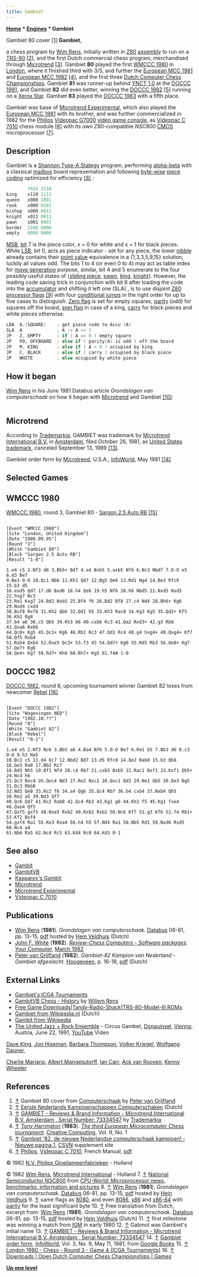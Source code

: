 ```yaml
---
title: Gambiet
---
```

**[Home](Home "Home") * [Engines](Engines "Engines") * Gambiet**

[](http://www.necoma.nl/chess.html) Gambiet 80 cover <a id="cite-note-1" href="#cite-ref-1">[1]</a>
**Gambiet**,

a chess program by [Wim Rens](Wim_Rens "Wim Rens"), initially written in [Z80](Z80 "Z80") [assembly](Assembly "Assembly") to run on a [TRS-80](TRS-80 "TRS-80") <a id="cite-note-2" href="#cite-ref-2">[2]</a>, and the first Dutch commercial chess program, merchandised through [Microtrend](Microtrend "Microtrend") <a id="cite-note-3" href="#cite-ref-3">[3]</a>. Gambiet **80** played the first [WMCCC 1980](WMCCC_1980 "WMCCC 1980") in [London](https://en.wikipedia.org/wiki/London), where it finished third with 3/5, and further the [European MCC 1981](European_MCC_1981 "European MCC 1981") and [European MCC 1982](European_MCC_1982 "European MCC 1982") <a id="cite-note-4" href="#cite-ref-4">[4]</a>, and the first three [Dutch Computer Chess Championships](Dutch_Open_Computer_Chess_Championship "Dutch Open Computer Chess Championship"). Gambiet **81** was runner-up behind [YNCT 1.0](YNCT "YNCT") at the [DOCCC 1981](DOCCC_1981 "DOCCC 1981"), and Gambiet **82** did even better, winning the [DOCCC 1982](DOCCC_1982 "DOCCC 1982") <a id="cite-note-5" href="#cite-ref-5">[5]</a> running on a [Xerox Star](https://en.wikipedia.org/wiki/Xerox_Star). Gambiet **83** played the [DOCCC 1983](DOCCC_1983 "DOCCC 1983") with a fifth place.

Gambiet was base of [Microtrend Experimental](Microtrend_Experimental "Microtrend Experimental"), which also played the [European MCC 1981](European_MCC_1981 "European MCC 1981") with its brother, and was further commercialized in 1982 for the [Philips](https://en.wikipedia.org/wiki/Philips) [Videopac G7000](https://en.wikipedia.org/wiki/Magnavox_Odyssey%C2%B2) [video game console](https://en.wikipedia.org/wiki/Video_game_console), as [Videopac C 7010](Videopac_C_7010 "Videopac C 7010") chess module <a id="cite-note-6" href="#cite-ref-6">[6]</a> with its own Z80-compatible *NSC800* [CMOS](https://en.wikipedia.org/wiki/CMOS) microprocessor <a id="cite-note-7" href="#cite-ref-7">[7]</a>.

## Description

Gambiet is a [Shannon Type-A Stategy](Type_A_Strategy "Type A Strategy") program, performing [alpha-beta](Alpha-Beta "Alpha-Beta") with a classical [mailbox](Mailbox "Mailbox") board representation and following [byte-wise](Byte "Byte") [piece coding](Pieces#PieceCoding "Pieces") optimized for efficiency <a id="cite-note-8" href="#cite-ref-8">[8]</a> :

```C++
        7654 3210
king    x110 1111
queen   x000 1001
rook    x000 0101
bishop  x000 0011
knight  x011 0011
pawn    x001 0001
border  1100 0000
empty   0000 0000

```

[MSB](https://en.wikipedia.org/wiki/Most_significant_bit), [bit](Bit "Bit") 7 is the piece color, x = 0 for white and x = 1 for black pieces. While [LSB](https://en.wikipedia.org/wiki/Least_significant_bit), bit 0, acts as piece indicator - set for any piece, the lower [nibble](Nibble "Nibble") already contains their [point value](Point_Value "Point Value") equivalence in a {1,3,3,5,9,15} solution, luckily all values odd. The bits 1 to 4 (or even 0 to 4) may act as table index for [move generation](Move_Generation "Move Generation") purpose, similar, bit 4 and 5 enumerate to the four possibly useful states of {[sliding piece](Sliding_Pieces "Sliding Pieces"), [pawn](Pawn "Pawn"), [king](King "King"), [knight](Knight "Knight")}. However, the leading code saving trick in conjunction with bit 6 after loading the code into the [accumulator](https://en.wikipedia.org/wiki/Accumulator_%28computing%29) and shifting it left one (SLA) , is to use disjoint [Z80](Z80 "Z80") [processor flags](https://en.wikipedia.org/wiki/Flag_%28computing%29) <a id="cite-note-9" href="#cite-ref-9">[9]</a> with four [conditional jumps](https://en.wikipedia.org/wiki/Conditional_jump) in the right order for up to five cases to distinguish. [Zero flag](https://en.wikipedia.org/wiki/Zero_flag) is set for empty squares, [parity](https://en.wikipedia.org/wiki/Parity_flag) (odd) for squares off the board, [sign flag](https://en.wikipedia.org/wiki/Sign_flag) in case of a king, [carry](https://en.wikipedia.org/wiki/Carry_flag) for black pieces and white pieces otherwise.

```C++
LDA  A,(SQUARE)    ; get piece code to Accu (A)
SLA  A             ; A := A << 1
JP   Z, EMPTY      ; if ( A == 0 ) empty square 
JP   PO, OFFBOARD  ; else if ( parity(A) is odd ) off the board
JP   M, KING       ; else if ( A < 0 ) occupied by king
JP   C, BLACK      ; else if ( carry ) occupied by black piece
JP   WHITE         ; else occupied by white piece

```

## How it began

[Wim Rens](Wim_Rens "Wim Rens") in his June 1981 Databus article *Grondslagen van computerschaak* on how it began with [Microtrend](Microtrend "Microtrend") and Gambiet <a id="cite-note-10" href="#cite-ref-10">[10]</a>:

```C++The second milestone of Gambiet's triumph <a id="cite-note-11" href="#cite-ref-11">[11]</a> was achieved under the watchful eye of the firm Microtrend. At home of one of their directors were two [TSR-80's](TRS-80 "TRS-80"), one running [Sargon II](Sargon "Sargon"), the other Gabmol <a id="cite-note-12" href="#cite-ref-12">[12]</a>. Microtrend was looking for a chess game in their collection, and end of June a decision was made and a contract placed. The result was impressive: two equally fast Tandy computers and Gambiet had no trouble with the once-famous Sargon. 

```

## Microtrend

According to [Trademarkia](https://en.wikipedia.org/wiki/Trademarkia), GAMBIET was trademark by [Microtrend International B.V.](Microtrend "Microtrend") in [Amsterdam](https://en.wikipedia.org/wiki/Amsterdam), filed October 26, 1981, as [United States trademark](https://en.wikipedia.org/wiki/United_States_trademark_law), canceled September 13, 1989 <a id="cite-note-13" href="#cite-ref-13">[13]</a>.

[](http://books.google.com/books?id=Cz4EAAAAMBAJ&pg=PA11&lpg=PA11&source=bl&ots=NNPeGit1RW&sig=OJkQ8pLSOju5EpW1DBOGPrfQXlI&hl=en&sa=X&ei=X9B0T-WTJofesgacma29DQ&sqi=2&redir_esc=y#v=onepage&q&f=false)
Gambiet order form by [Microtrend](Microtrend "Microtrend"), U.S.A., [InfoWorld](https://en.wikipedia.org/wiki/InfoWorld), May 1981 <a id="cite-note-14" href="#cite-ref-14">[14]</a>

## Selected Games

## WMCCC 1980

[WMCCC 1980](WMCCC_1980 "WMCCC 1980"), round 3, Gambiet 80 - [Sargon 2.5 Auto RB](Sargon "Sargon") <a id="cite-note-15" href="#cite-ref-15">[15]</a>

```

[Event "WMCCC 1980"]
[Site "London, United Kingdom"]
[Date "1980.09.05"]
[Round "3"]
[White "Gambiet 80"]
[Black "Sargon 2.5 Auto RB"]
[Result "1-0"]

1.e4 c5 2.Nf3 d6 3.Bb5+ Bd7 4.a4 Bxb5 5.axb5 Nf6 6.Nc3 Nbd7 7.O-O e5 8.d3 Be7 
9.Be3 O-O 10.Qc1 Nb6 11.Kh1 Qd7 12.Bg5 Qe6 13.Rd1 Ng4 14.Be3 Rfc8 15.b3 d5 
16.exd5 Qd7 17.d6 Bxd6 18.h4 Qe6 19.h5 Nf6 20.h6 Nbd5 21.Nxd5 Nxd5 22.hxg7 Nc3 
23.Re1 Kxg7 24.Bd2 Nxb5 25.Bf4 f6 26.Bd2 Bf8 27.c4 Nd4 28.Bh6+ Kg6 29.Nxd4 cxd4 
30.Bxf8 Rxf8 31.Kh2 Qb6 32.Qd1 h5 33.Kh3 Rac8 34.Kg3 Kg5 35.Qd2+ Kf5 36.Kh2 Rg8 
37.b4 a6 38.c5 Qb5 39.Kh3 b6 40.cxb6 Rc3 41.Qa2 Rxd3+ 42.g3 Rb8 43.Qxa6 Rxb6 
44.Qc8+ Kg5 45.Qc1+ Kg6 46.Rb1 Rc3 47.Qd1 Rc4 48.g4 hxg4+ 49.Qxg4+ Kf7 50.Qf5 Rxb4 
51.Rxb4 Qxb4 52.Rxe5 Qc3+ 53.f3 d3 54.Qd7+ Kg6 55.Rd5 Rb3 56.Qe8+ Kg7 57.Qe7+ Kg6 
58.Qe4+ Kg7 59.Rd7+ Kh6 60.Rh7+ Kg5 61.f4# 1-0 

```

## DOCCC 1982

[DOCCC 1982](DOCCC_1982 "DOCCC 1982"), round 8, upcoming tournament winner Gambiet 82 loses from newcomer [Rebel](Rebel "Rebel") <a id="cite-note-16" href="#cite-ref-16">[16]</a>

```

[Event "DOCCC 1982"]
[Site "Wageningen NED"]
[Date "1982.10.??"]
[Round "8"]
[White "Gambiet 82"]
[Black "Rebel"]
[Result "0-1"]

1.e4 e5 2.Nf3 Nc6 3.Bb5 a6 4.Ba4 Nf6 5.O-O Be7 6.Re1 b5 7.Bb3 d6 8.c3 O-O 9.h3 Na5 
10.Bc2 c5 11.d4 Qc7 12.Nbd2 Bd7 13.d5 Rfc8 14.Qe2 Rab8 15.b3 Qb6 16.Qe3 Ra8 17.Bb2 Rc7 
18.Bd3 Nh5 19.Bf1 Nf4 20.c4 Rb7 21.cxb5 Bxb5 22.Rac1 Bxf1 23.Kxf1 Qb5+ 24.Nc4 h6 
25.Qc3 Nxc4 26.Qxc4 Nd3 27.Re2 Nxc1 28.Qxc1 Qd3 29.Ne1 Qb5 30.Qe3 Bg5 31.Qc3 Rbb8
32.Nd3 Qe8 33.Rc2 f6 34.a4 Qg6 35.Qc4 Rb7 36.b4 cxb4 37.Nxb4 Qh5 38.Re2 a5 39.Nd3 Qf7 
40.Qc6 Qd7 41.Rc2 Rab8 42.Qc4 Rb3 43.Kg1 g6 44.Kh1 f5 45.Kg1 fxe4 46.Qxe4 Qf5 
47.Qxf5 gxf5 48.Nxe5 Rxb2 49.Rxb2 Rxb2 50.Nc6 Kf7 51.g3 Kf6 52.f4 Rb1+ 53.Kf2 Bxf4 
54.gxf4 Ra1 55.Ke3 Rxa4 56.h4 h5 57.Nd4 Ra1 58.Nb5 Rd1 59.Nxd6 Rxd5 60.Nc4 a4 
61.Nb6 Ra5 62.Nc4 Rc5 63.Kd4 Rc8 64.Kd3 0-1

```

## See also

- [Gambit](index.php?title=Gambit&action=edit&redlink=1 "Gambit (page does not exist)")
- [GambitVB](GambitVB "GambitVB")
- [Kasparov's Gambit](Kasparov%27s_Gambit "Kasparov's Gambit")
- [Microtrend](Microtrend "Microtrend")
- [Microtrend Experimental](Microtrend_Experimental "Microtrend Experimental")
- [Videopac C 7010](Videopac_C_7010 "Videopac C 7010")

## Publications

- [Wim Rens](Wim_Rens "Wim Rens") (**1981**). *Grondslagen van computerschaak*. [Databus](http://home.kpn.nl/a.dikker1/museum/databus.html) 06-81, pp. 13-15, [pdf](http://www.schaakcomputers.nl/hein_veldhuis/database/files/06-1981,%20Databus,%20Wim%20Rens,%20Grondslagen%20van%20computerschaak.pdf) hosted by [Hein Veldhuis](Hein_Veldhuis "Hein Veldhuis") (Dutch)
- [John F. White](John_F._White "John F. White") (**1982**). *[Review-Chess Computers - Software packages](http://yourcomputeronline.wordpress.com/2011/01/31/review-chess-computers/)*. [Your Computer](Your_Computer "Your Computer"), [March 1982](http://yourcomputeronline.wordpress.com/2011/01/30/march-1982-contents-and-editorial/)
- [Peter van Grijfland](http://www.necoma.nl/) (**1982**). *Gambiet-82 Kampion van Nederland - Gambiet afgeslacht*. [Hoogeveen](http://www.schaakclub-hoogeveen.nl/), p. 16-18, [pdf](http://schaakclub-hoogeveen.nl/archief/aanzet/aanzet_okt1982.pdf) (Dutch)

## External Links

- [Gambiet's ICGA Tournaments](https://www.game-ai-forum.org/icga-tournaments/program.php?id=462)
- [GambitVB Chess - History](http://gambitvb.info/History.aspx) by [Willem Rens](Wim_Rens "Wim Rens")
- [Free Game Downloads|Tandy-Radio-Shack|TRS-80-Model-III ROMs](http://www.theoldcomputer.com/roms/index.php?folder=Tandy-Radio-Shack/TRS-80-Model-III/Various/g)
- [Gambiet from Wikipedia.nl](http://nl.wikipedia.org/wiki/Gambiet) (Dutch)
- [Gambit from Wikipedia](https://en.wikipedia.org/wiki/Gambit)
- [The United Jazz + Rock Ensemble](Category:The_United_Jazz_%2B_Rock_Ensemble "Category:The United Jazz + Rock Ensemble") - Circus Gambet, [Donauinsel](https://en.wikipedia.org/wiki/Donauinsel), [Vienna](https://en.wikipedia.org/wiki/Vienna), Austria, June 22, 1991, [YouTube](https://en.wikipedia.org/wiki/YouTube) Video

[Dave King](<https://de.wikipedia.org/wiki/Dave_King_(Bassist)>), [Jon Hiseman](Category:Jon_Hiseman "Category:Jon Hiseman"), [Barbara Thompson](Category:Barbara_Thompson "Category:Barbara Thompson"), [Volker Kriegel](Category:Volker_Kriegel "Category:Volker Kriegel"), [Wolfgang Dauner](Category:Wolfgang_Dauner "Category:Wolfgang Dauner"),

[Charlie Mariano](Category:Charlie_Mariano "Category:Charlie Mariano"), [Albert Mangelsdorff](Category:Albert_Mangelsdorff "Category:Albert Mangelsdorff"), [Ian Carr](Category:Ian_Carr "Category:Ian Carr"), [Ack van Rooyen](https://en.wikipedia.org/wiki/Ack_van_Rooyen), [Kenny Wheeler](https://en.wikipedia.org/wiki/Kenny_Wheeler)

## References

1. <a id="cite-ref-1" href="#cite-note-1">↑</a> Gambiet 80 cover from [Computerschaak](http://www.necoma.nl/chess.html) by [Peter van Grijfland](http://www.necoma.nl/)
1. <a id="cite-ref-2" href="#cite-note-2">↑</a> [Eerste Nederlands Kampioenschappen Computerschaken](http://www.csvnsupplementsite.nl/csvnp2.html) (Dutch)
1. <a id="cite-ref-3" href="#cite-note-3">↑</a> [GAMBIET - Reviews & Brand Information - Microtrend International B.V. Amsterdam , Serial Number: 73334547](http://www.trademarkia.com/gambiet-73334547.html) by [Trademarkia](https://en.wikipedia.org/wiki/Trademarkia)
1. <a id="cite-ref-4" href="#cite-note-4">↑</a> [Tony Harrington](Tony_Harrington "Tony Harrington") (**1983**). *[The third European Microcomputer Chess tournament](http://www.atarimagazines.com/creative/v9n1/123_The_third_European_Microc.php)*. [Creative Computing](Creative_Computing "Creative Computing"), Vol. 9, No. 1
1. <a id="cite-ref-5" href="#cite-note-5">↑</a> [Gambiet '82, de nieuwe Nederlandse computerschaak kampioen! - Nieuwe pagina 1](http://www.csvnsupplementsite.nl/CSVNPAGINA1.html), [CSVN](CSVN "CSVN") supplement site
1. <a id="cite-ref-6" href="#cite-note-6">↑</a> [Philips](https://en.wikipedia.org/wiki/Philips), [Videopac C 7010](Videopac_C_7010 "Videopac C 7010"), French Manual, [pdf](http://www.6502man.com/tempo/VIDEOPAC%20CHESS%20%20C7010.pdf)

© 1982 [N.V. Philips Gloeilampenfabrieken](https://en.wikipedia.org/wiki/Philips#History) - Holland

© 1982 [Wim Rens](Wim_Rens "Wim Rens"), [Microtrend International](Microtrend "Microtrend") - Holland
7\. <a id="cite-ref-7" href="#cite-note-7">↑</a> [National Semiconductor NSC800](http://www.cpu-world.com/CPUs/NSC800/index.html) from [CPU-World: Microprocessor news, benchmarks, information and pictures](http://www.cpu-world.com/index.html)
8\. <a id="cite-ref-8" href="#cite-note-8">↑</a> [Wim Rens](Wim_Rens "Wim Rens") (**1981**). *Grondslagen van computerschaak*. [Databus](http://home.kpn.nl/a.dikker1/museum/databus.html) 06-81, pp. 13-15, [pdf](http://www.schaakcomputers.nl/hein_veldhuis/database/files/06-1981,%20Databus,%20Wim%20Rens,%20Grondslagen%20van%20computerschaak.pdf) hosted by [Hein Veldhuis](Hein_Veldhuis "Hein Veldhuis")
9\. <a id="cite-ref-9" href="#cite-note-9">↑</a> same flags as [8080](8080 "8080"), and even [8086](8086 "8086"), [x86](X86 "X86") and [x86-64](X86-64 "X86-64") with [parity](https://en.wikipedia.org/wiki/Parity_flag) for the least significant byte
10\. <a id="cite-ref-10" href="#cite-note-10">↑</a> Free translation from Dutch, excerpt from: [Wim Rens](Wim_Rens "Wim Rens") (**1981**). *Grondslagen van computerschaak*. [Databus](http://home.kpn.nl/a.dikker1/museum/databus.html) 06-81, pp. 13-15, [pdf](http://www.schaakcomputers.nl/hein_veldhuis/database/files/06-1981,%20Databus,%20Wim%20Rens,%20Grondslagen%20van%20computerschaak.pdf) hosted by [Hein Veldhuis](Hein_Veldhuis "Hein Veldhuis") (Dutch)
11\. <a id="cite-ref-11" href="#cite-note-11">↑</a> first milestone was winning a match from [IGM](IGM "IGM") in early 1980
12\. <a id="cite-ref-12" href="#cite-note-12">↑</a> Gabmol was Gambiet's initial name
13\. <a id="cite-ref-13" href="#cite-note-13">↑</a> [GAMBIET - Reviews & Brand Information - Microtrend International B.V. Amsterdam , Serial Number: 73334547](http://www.trademarkia.com/gambiet-73334547.html)
14\. <a id="cite-ref-14" href="#cite-note-14">↑</a> [Gambiet order form](http://books.google.com/books?id=Cz4EAAAAMBAJ&pg=PA11&lpg=PA11&source=bl&ots=NNPeGit1RW&sig=OJkQ8pLSOju5EpW1DBOGPrfQXlI&hl=en&sa=X&ei=X9B0T-WTJofesgacma29DQ&sqi=2&redir_esc=y#v=onepage&q&f=false), [InfoWorld](https://en.wikipedia.org/wiki/InfoWorld), Vol. 3, No. 9, May 11, 1981, from [Google Books](https://en.wikipedia.org/wiki/Google_Books)
15\. <a id="cite-ref-15" href="#cite-note-15">↑</a> [London 1980 - Chess - Round 3 - Game 4 (ICGA Tournaments)](https://www.game-ai-forum.org/icga-tournaments/round.php?tournament=13&round=3&id=4)
16\. <a id="cite-ref-16" href="#cite-note-16">↑</a> [Downloads | Open Dutch Computer Chess Championships | Games](http://www.csvn.nl/index.php?option=com_docman&task=cat_view&gid=37&Itemid=26&lang=en&limitstart=30)

**[Up one level](Engines "Engines")**


